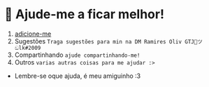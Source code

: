 # 📑 Ajude-me a ficar melhor!

1. [adicione-me](https://discord.com/oauth2/authorize?client_id=708843221903605780&scope=bot&permissions=1031269599)
2. Sugestões `Traga sugestões para min na DM Ramires Oliv GTJ🐺ツඞlk#2009`
3. Compartinhando `ajude compartinhando-me!`
4. Outros `varias autras coisas para me ajudar :>`

* Lembre-se oque ajuda, é meu amiguinho :3
